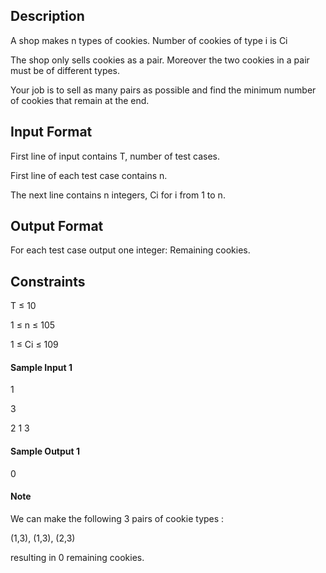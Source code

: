## Description

A shop makes n types of cookies. Number of cookies of type i is Ci

The shop only sells cookies as a pair. Moreover the two cookies in a pair must be of different types.

Your job is to sell as many pairs as possible and find the minimum number of cookies that remain at the end.

 

 

## Input Format

First line of input contains T, number of test cases.

First line of each test case contains n.

The next line contains n integers, Ci for i from 1 to n.

 

## Output Format

For each test case output one integer: Remaining cookies.

## Constraints

T ≤ 10

1 ≤ n ≤ 105

1 ≤ Ci ≤ 109

#### Sample Input 1


1

3

2 1 3

#### Sample Output 1


0

#### Note

We can make the following 3 pairs of cookie types :

(1,3), (1,3), (2,3)

resulting in 0 remaining cookies.
